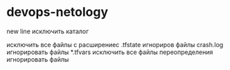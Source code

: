 # devops-netology
new line
исключить каталог 

исключить все файлы с расширениес .tfstate
игнориров файлы crash.log
игнорировать файлы *.tfvars
исключить все файлы переопределения
игнорировать файлы
